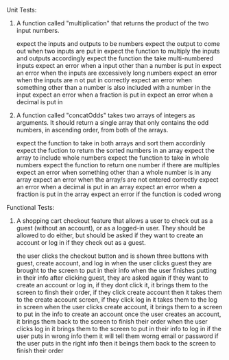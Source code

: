Unit Tests:

1. A function called "multiplication" that returns the product of the two input numbers.

    expect the inputs and outputs to be numbers
    expect the output to come out when two inputs are put in
    expect the function to multiply the inputs and outputs accordingly
    expect the function the take multi-numbered inputs 
    expect an error when a input other than a number is put in
    expect an error when the inputs are excessively long numbers
    expect an error when the inputs are n ot put in correctly
    expect an error when something other than a number is also included with a number in the input
    expect an error when a fraction is put in
    expect an error when a decimal is put in

2. A function called "concatOdds" takes two arrays of integers as arguments. It should return a single array that only contains the odd numbers, in ascending order, from both of the arrays.

    expect the function to take in both arrays and sort them accordinly
    expect the fuction to return the sorted numbers in an array
    expect the array to include whole numbers
    expect the function to take in whole numbers
    expect the function to return one number if there are multiples
    expect an error when something other than a whole number is in any array
    expect an error when the array/s are not entered correctly
    expect an error when a decimal is put in an array
    expect an error when a fraction is put in the array
    expect an error if the function is coded wrong

Functional Tests:

1. A shopping cart checkout feature that allows a user to check out as a guest (without an account), or as a logged-in user. They should be allowed to do either, but should be asked if they want to create an account or log in if they check out as a guest.

    the user clicks the checkout button and is shown three buttons with guest, create account, and log in
    when the user clicks guest they are brought to the screen to put in their info
    when the user finishes putting in their info after clicking guest, they are asked again if they want to create an account or log in, if they dont click it, it brings them to the screen to finsh their order, if they click create account then it takes them to the create account screen, if they click log in it takes them to the log in screen
    when the user clicks create account, it brings them to a screen to put in the info to create an account
    once the user creates an account, it brings them back to the screen to finish their order
    when the user clicks log in it brings them to the screen to put in their info to log in
    if the user puts in wrong info them it will tell them worng email or password
    if the user puts in the right info then it beings them back to the screen to finish their order
    

